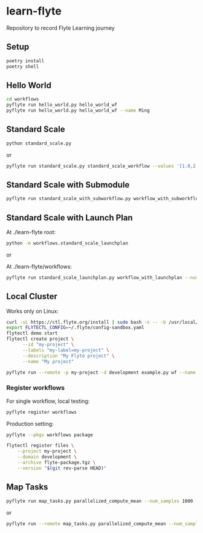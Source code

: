 # learn-flyte

 Repository to record Flyte Learning journey

## Setup

```bash
poetry install
poetry shell
```

## Hello World

```bash
cd workflows
pyflyte run hello_world.py hello_world_wf
pyflyte run hello_world.py hello_world_wf --name Ming
```

## Standard Scale

```bash
python standard_scale.py
```

or

```bash
pyflyte run standard_scale.py standard_scale_workflow --values '[1.0,2.0,3.0,4.0]'
```

## Standard Scale with Submodule

```bash
pyflyte run standard_scale_with_subworkflow.py workflow_with_subworkflow --num_samples 10 --seed 3
```

## Standard Scale with Launch Plan

At ./learn-flyte root:

```bash
python -m workflows.standard_scale_launchplan
```

or

At ./learn-flyte/workflows:

```bash
pyflyte run standard_scale_launchplan.py workflow_with_launchplan --num_samples 10 --seed 3
```

## Local Cluster

Works only on Linux:

```bash
curl -sL https://ctl.flyte.org/install | sudo bash -s -- -b /usr/local/bin
export FLYTECTL_CONFIG=~/.flyte/config-sandbox.yaml
flytectl demo start
flytectl create project \
      --id "my-project" \
      --labels "my-label=my-project" \
      --description "My Flyte project" \
      --name "My project"

pyflyte run --remote -p my-project -d development example.py wf --name Ada
```

### Register workflows

For single workflow, local testing:

```bash
pyflyte register workflows
```

Production setting:

```bash
pyflyte --pkgs workflows package

flytectl register files \
    --project my-project \
    --domain development \
    --archive flyte-package.tgz \
    --version "$(git rev-parse HEAD)"
```

## Map Tasks

```bash
pyflyte run map_tasks.py parallelized_compute_mean --num_samples 1000 --n_partitions 10
```

or 

```bash
pyflyte run --remote map_tasks.py parallelized_compute_mean --num_samples 1000 --n_partitions 10
```
